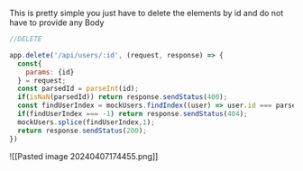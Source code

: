 This is pretty simple you just have to delete the elements by id and do not have to provide any Body 

```js
//DELETE

app.delete('/api/users/:id', (request, response) => {
  const{
    params: {id}
  } = request;
  const parsedId = parseInt(id);
  if(isNaN(parsedId)) return response.sendStatus(400);
  const findUserIndex = mockUsers.findIndex((user) => user.id === parsedId);
  if(findUserIndex === -1) return response.sendStatus(404);
  mockUsers.splice(findUserIndex,1);
  return response.sendStatus(200);
})
```

![[Pasted image 20240407174455.png]]